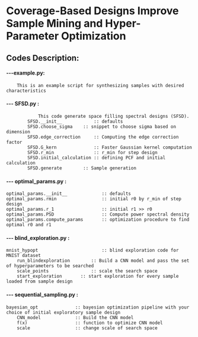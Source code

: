
# Coverage-Based Designs Improve Sample Mining and Hyper-Parameter Optimization

## Codes Description:

#### ---example.py:
        This is an example script for synthesizing samples with desired characteristics

#### --- SFSD.py :
                This code generate space filling spectral designs (SFSD).
        	SFSD.__init__            :: defaults
        	SFSD.choose_sigma	 :: snippet to choose sigma based on dimension
        	SFSD.edge_correction     :: Computing the edge correction factor
        	SFSD.G_kern              :: Faster Gaussian kernel computation
        	SFSD.r_min               :: r_min for step design
        	SFSD.initial_calculation :: defining PCF and initial calculation
        	SFSD.generate		 :: Sample generation

#### --- optimal_params.py :
	optimal_params.__init__             :: defaults
	optimal_params.rmin                 :: initial r0 by r_min of step design
	optimal_params.r_1                  :: initial r1 >> r0
	optimal_params.PSD                  :: Compute power spectral density
	optimal_params.compute_params       :: optimization procedure to find optimal r0 and r1


#### --- blind_exploration.py :
	mnist_hypopt                        :: blind exploration code for MNIST dataset
		run_blindexploration        :: Build a CNN model and pass the set of hyperparameters to be searched
		scale_points                :: scale the search space   
		start_exploration	    :: start exploration for every sample loaded from sample design


#### --- sequential_sampling.py :
	bayesian_opt		      :: bayesian optimization pipeline with your choice of initial exploratory sample design
		CNN_model             :: Build the CNN model
		f(x)                  :: function to optimize CNN model
		scale                 :: change scale of search space
